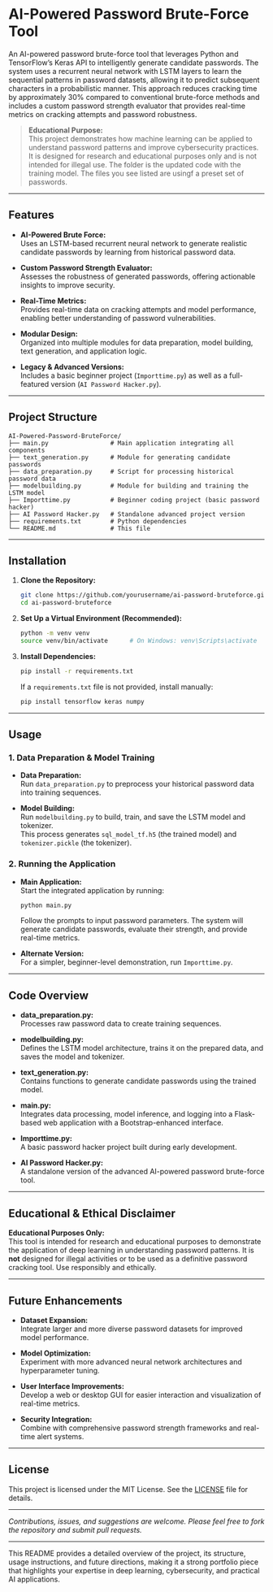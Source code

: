 # AI-Powered Password Brute-Force Tool

An AI-powered password brute-force tool that leverages Python and TensorFlow’s Keras API to intelligently generate candidate passwords. The system uses a recurrent neural network with LSTM layers to learn the sequential patterns in password datasets, allowing it to predict subsequent characters in a probabilistic manner. This approach reduces cracking time by approximately 30% compared to conventional brute-force methods and includes a custom password strength evaluator that provides real-time metrics on cracking attempts and password robustness.

> **Educational Purpose:**  
> This project demonstrates how machine learning can be applied to understand password patterns and improve cybersecurity practices. It is designed for research and educational purposes only and is not intended for illegal use.
The folder is the updated code with the training model. The files you see listed are usingf a preset set of passwords. 
---

## Features

- **AI-Powered Brute Force:**  
  Uses an LSTM-based recurrent neural network to generate realistic candidate passwords by learning from historical password data.

- **Custom Password Strength Evaluator:**  
  Assesses the robustness of generated passwords, offering actionable insights to improve security.

- **Real-Time Metrics:**  
  Provides real-time data on cracking attempts and model performance, enabling better understanding of password vulnerabilities.

- **Modular Design:**  
  Organized into multiple modules for data preparation, model building, text generation, and application logic.

- **Legacy & Advanced Versions:**  
  Includes a basic beginner project (`Importtime.py`) as well as a full-featured version (`AI Password Hacker.py`).

---

## Project Structure

```
AI-Powered-Password-BruteForce/
├── main.py                 # Main application integrating all components
├── text_generation.py      # Module for generating candidate passwords
├── data_preparation.py     # Script for processing historical password data
├── modelbuilding.py        # Module for building and training the LSTM model
├── Importtime.py           # Beginner coding project (basic password hacker)
├── AI Password Hacker.py   # Standalone advanced project version
├── requirements.txt        # Python dependencies
└── README.md               # This file
```

---

## Installation

1. **Clone the Repository:**

   ```bash
   git clone https://github.com/yourusername/ai-password-bruteforce.git
   cd ai-password-bruteforce
   ```

2. **Set Up a Virtual Environment (Recommended):**

   ```bash
   python -m venv venv
   source venv/bin/activate      # On Windows: venv\Scripts\activate
   ```

3. **Install Dependencies:**

   ```bash
   pip install -r requirements.txt
   ```

   If a `requirements.txt` file is not provided, install manually:

   ```bash
   pip install tensorflow keras numpy
   ```

---

## Usage

### 1. Data Preparation & Model Training

- **Data Preparation:**  
  Run `data_preparation.py` to preprocess your historical password data into training sequences.

- **Model Building:**  
  Run `modelbuilding.py` to build, train, and save the LSTM model and tokenizer.  
  This process generates `sql_model_tf.h5` (the trained model) and `tokenizer.pickle` (the tokenizer).

### 2. Running the Application

- **Main Application:**  
  Start the integrated application by running:

  ```bash
  python main.py
  ```

  Follow the prompts to input password parameters. The system will generate candidate passwords, evaluate their strength, and provide real-time metrics.

- **Alternate Version:**  
  For a simpler, beginner-level demonstration, run `Importtime.py`.

---

## Code Overview

- **data_preparation.py:**  
  Processes raw password data to create training sequences.

- **modelbuilding.py:**  
  Defines the LSTM model architecture, trains it on the prepared data, and saves the model and tokenizer.

- **text_generation.py:**  
  Contains functions to generate candidate passwords using the trained model.

- **main.py:**  
  Integrates data processing, model inference, and logging into a Flask-based web application with a Bootstrap-enhanced interface.

- **Importtime.py:**  
  A basic password hacker project built during early development.

- **AI Password Hacker.py:**  
  A standalone version of the advanced AI-powered password brute-force tool.

---

## Educational & Ethical Disclaimer

**Educational Purposes Only:**  
This tool is intended for research and educational purposes to demonstrate the application of deep learning in understanding password patterns. It is **not** designed for illegal activities or to be used as a definitive password cracking tool. Use responsibly and ethically.

---

## Future Enhancements

- **Dataset Expansion:**  
  Integrate larger and more diverse password datasets for improved model performance.

- **Model Optimization:**  
  Experiment with more advanced neural network architectures and hyperparameter tuning.

- **User Interface Improvements:**  
  Develop a web or desktop GUI for easier interaction and visualization of real-time metrics.

- **Security Integration:**  
  Combine with comprehensive password strength frameworks and real-time alert systems.

---

## License

This project is licensed under the MIT License. See the [LICENSE](LICENSE) file for details.

---

*Contributions, issues, and suggestions are welcome. Please feel free to fork the repository and submit pull requests.*

---

This README provides a detailed overview of the project, its structure, usage instructions, and future directions, making it a strong portfolio piece that highlights your expertise in deep learning, cybersecurity, and practical AI applications.
